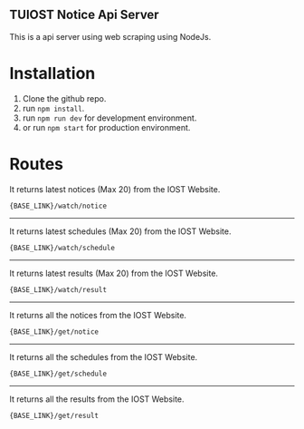 ## TUIOST Notice Api Server

This is a api server using web scraping using NodeJs.

# Installation

1. Clone the github repo.
2. run `npm install`.
3. run `npm run dev` for development environment.
4. or run `npm start` for production environment.

# Routes

It returns latest notices (Max 20) from the IOST Website.

```url
{BASE_LINK}/watch/notice
```

---

It returns latest schedules (Max 20) from the IOST Website.

```url
{BASE_LINK}/watch/schedule
```

---

It returns latest results (Max 20) from the IOST Website.

```url
{BASE_LINK}/watch/result
```

---

It returns all the notices from the IOST Website.

```url
{BASE_LINK}/get/notice
```

---

It returns all the schedules from the IOST Website.

```url
{BASE_LINK}/get/schedule
```

---

It returns all the results from the IOST Website.

```url
{BASE_LINK}/get/result
```
